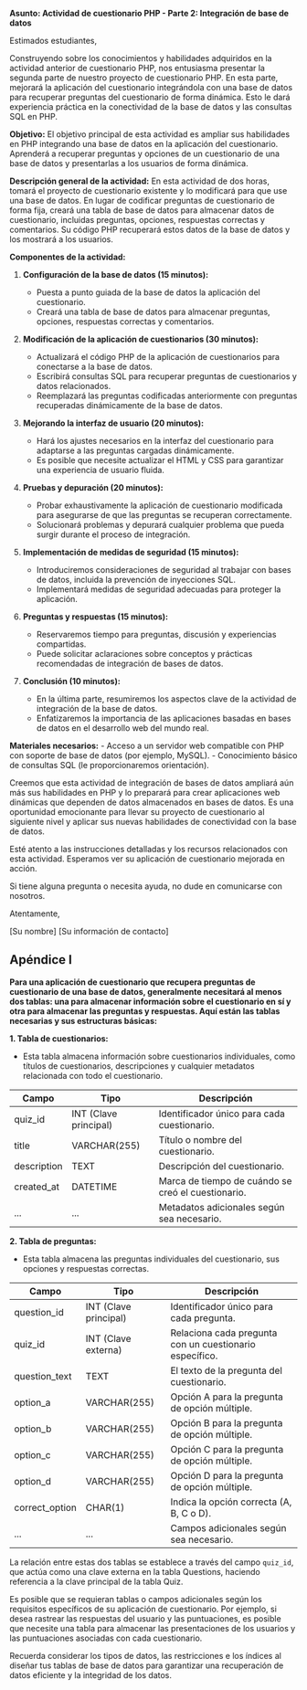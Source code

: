 **Asunto: Actividad de cuestionario PHP - Parte 2: Integración de base de datos**

Estimados estudiantes,

Construyendo sobre los conocimientos y habilidades adquiridos en la actividad anterior de cuestionario PHP, nos entusiasma presentar la segunda parte de nuestro proyecto de cuestionario PHP. En esta parte, mejorará la aplicación del cuestionario integrándola con una base de datos para recuperar preguntas del cuestionario de forma dinámica. Esto le dará experiencia práctica en la conectividad de la base de datos y las consultas SQL en PHP.

**Objetivo:**
El objetivo principal de esta actividad es ampliar sus habilidades en PHP integrando una base de datos en la aplicación del cuestionario. Aprenderá a recuperar preguntas y opciones de un cuestionario de una base de datos y presentarlas a los usuarios de forma dinámica.

**Descripción general de la actividad:**
En esta actividad de dos horas, tomará el proyecto de cuestionario existente y lo modificará para que use una base de datos. En lugar de codificar preguntas de cuestionario de forma fija, creará una tabla de base de datos para almacenar datos de cuestionario, incluidas preguntas, opciones, respuestas correctas y comentarios. Su código PHP recuperará estos datos de la base de datos y los mostrará a los usuarios.

**Componentes de la actividad:**

1. **Configuración de la base de datos (15 minutos):**
    - Puesta a punto guiada de la base de datos la aplicación del cuestionario.
    - Creará una tabla de base de datos para almacenar preguntas, opciones, respuestas correctas y comentarios.

2. **Modificación de la aplicación de cuestionarios (30 minutos):**
    - Actualizará el código PHP de la aplicación de cuestionarios para conectarse a la base de datos.
    - Escribirá consultas SQL para recuperar preguntas de cuestionarios y datos relacionados.
    - Reemplazará las preguntas codificadas anteriormente con preguntas recuperadas dinámicamente de la base de datos.

3. **Mejorando la interfaz de usuario (20 minutos):**
    - Hará los ajustes necesarios en la interfaz del cuestionario para adaptarse a las preguntas cargadas dinámicamente.
    - Es posible que necesite actualizar el HTML y CSS para garantizar una experiencia de usuario fluida.

4. **Pruebas y depuración (20 minutos):**
    - Probar exhaustivamente la aplicación de cuestionario modificada para asegurarse de que las preguntas se recuperan correctamente.
    - Solucionará problemas y depurará cualquier problema que pueda surgir durante el proceso de integración.

5. **Implementación de medidas de seguridad (15 minutos):**
    - Introduciremos consideraciones de seguridad al trabajar con bases de datos, incluida la prevención de inyecciones SQL.
    - Implementará medidas de seguridad adecuadas para proteger la aplicación.

6. **Preguntas y respuestas (15 minutos):**
    - Reservaremos tiempo para preguntas, discusión y experiencias compartidas.
    - Puede solicitar aclaraciones sobre conceptos y prácticas recomendadas de integración de bases de datos.

7. **Conclusión (10 minutos):**
    - En la última parte, resumiremos los aspectos clave de la actividad de integración de la base de datos.
    - Enfatizaremos la importancia de las aplicaciones basadas en bases de datos en el desarrollo web del mundo real.

**Materiales necesarios:**
    - Acceso a un servidor web compatible con PHP con soporte de base de datos (por ejemplo, MySQL).
    - Conocimiento básico de consultas SQL (le proporcionaremos orientación).

Creemos que esta actividad de integración de bases de datos ampliará aún más sus habilidades en PHP y lo preparará para crear aplicaciones web dinámicas que dependen de datos almacenados en bases de datos. Es una oportunidad emocionante para llevar su proyecto de cuestionario al siguiente nivel y aplicar sus nuevas habilidades de conectividad con la base de datos.

Esté atento a las instrucciones detalladas y los recursos relacionados con esta actividad. Esperamos ver su aplicación de cuestionario mejorada en acción.

Si tiene alguna pregunta o necesita ayuda, no dude en comunicarse con nosotros.

Atentamente,

[Su nombre]
[Su información de contacto]

## Apéndice I
**Para una aplicación de cuestionario que recupera preguntas de cuestionario de una base de datos, generalmente necesitará al menos dos tablas: una para almacenar información sobre el cuestionario en sí y otra para almacenar las preguntas y respuestas. Aquí están las tablas necesarias y sus estructuras básicas:**

**1. Tabla de cuestionarios:**
   - Esta tabla almacena información sobre cuestionarios individuales, como títulos de cuestionarios, descripciones y cualquier metadatos relacionada con todo el cuestionario.

| Campo | Tipo | Descripción |
|---|---|---|
| quiz_id | INT (Clave principal) | Identificador único para cada cuestionario. |
| title | VARCHAR(255) | Título o nombre del cuestionario. |
| description | TEXT | Descripción del cuestionario. |
| created_at | DATETIME | Marca de tiempo de cuándo se creó el cuestionario. |
| ... | ... | Metadatos adicionales según sea necesario. |

**2. Tabla de preguntas:**
   - Esta tabla almacena las preguntas individuales del cuestionario, sus opciones y respuestas correctas.

| Campo | Tipo | Descripción |
|---|---|---|
| question_id | INT (Clave principal) | Identificador único para cada pregunta. |
| quiz_id | INT (Clave externa) | Relaciona cada pregunta con un cuestionario específico. |
| question_text | TEXT | El texto de la pregunta del cuestionario. |
| option_a | VARCHAR(255) | Opción A para la pregunta de opción múltiple. |
| option_b | VARCHAR(255) | Opción B para la pregunta de opción múltiple. |
| option_c | VARCHAR(255) | Opción C para la pregunta de opción múltiple. |
| option_d | VARCHAR(255) | Opción D para la pregunta de opción múltiple. |
| correct_option | CHAR(1) | Indica la opción correcta (A, B, C o D). |
| ... | ... | Campos adicionales según sea necesario. |

La relación entre estas dos tablas se establece a través del campo `quiz_id`, que actúa como una clave externa en la tabla Questions, haciendo referencia a la clave principal de la tabla Quiz.

Es posible que se requieran tablas o campos adicionales según los requisitos específicos de su aplicación de cuestionario. Por ejemplo, si desea rastrear las respuestas del usuario y las puntuaciones, es posible que necesite una tabla para almacenar las presentaciones de los usuarios y las puntuaciones asociadas con cada cuestionario.

Recuerda considerar los tipos de datos, las restricciones e los índices al diseñar tus tablas de base de datos para garantizar una recuperación de datos eficiente y la integridad de los datos.
